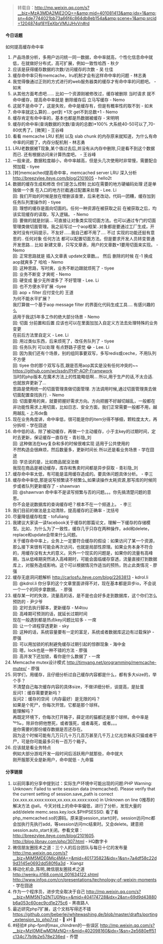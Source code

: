 > 转载自：<http://mp.weixin.qq.com/s?__biz=MzA3MDA2MjE2OQ==&amp;mid=401081413&amp;idx=1&amp;sn=4de7744021bb73a66f4c864db8eb154a&amp;scene=1&amp;srcid=1204874qf8YEeXbrVMUJHvVn#rd>

#### 今日话题

如何提高缓存命中率

1. 产品场景分析，多用户访问统一同一数据，命中率就高，个性化信息命中就低，在就做好分布式，高可扩展，例如一致性哈西 - 秋夕
2. 应该是获得缓存数据的次数/访问缓存的次数 - 吴 仕佳
3. 缓存命中率只有memcache，lru机制才会有这样命中率的问题 - 林志勇
4. 我觉得像通过正则的方式进行的web服务器类的缓存才有命中率的问题吧。 - 如末
5. 从其他方面考虑吧…… 比如一个资源刚被修改过，缓存被删除 当时请求 就不命中缓存，提高命中率就是 删除缓存后 立马写缓存 - Nemo
6. 这就不是命中了，这是失败，命中是缓存有，但是有概率性的取不到 - 如末
7. 命中率就这么算的... get到 +1次 get不到总数+1  - Nemo
8. 缓存肯定有命中率的，基本也都是热数据被缓存 - 宋明明
9. 缓存的命中率(查询数据的次数/查询的总数)*100%  大系统40-50可以了,70-80优秀了。[微笑] - 王谷峰
10. 看看 memcache LRU 机制 以及 slab chunk 的内存原来就知道，为什么有命中率的问题了，内存分配机制 - 林志勇
11. LRU老数据被T现象,某个值过去后,并没有从内存中删除,只是看不到这个数据而已.  还有根据访问来计算热度吧。 - 王谷峰
12. 一般来说，数据粒度越小，命中率越高，但是头几次使用时非常慢，需要配合预加载 - tiyee
13. [转]memcached提高命中率，memcached server LRU 深入分析 http://breezylee.iteye.com/blog/2101605 - hello2t
14. 数据的缓存生成和修改 你们是怎么控制 比如在需要的地方硬编码处理 还是单独做一个类 在入口的地方拦截通过配置来处理 - Lee. Li  
回: 我们开始的时候是放在增删该查里，后来老改动，代码一团糟，缓存加到任务队列里操作的 - tiyee  
回: 理想的缓存是面向切面的。任何一种资源在被获取之前 在被获取之后，均该实现缓存的读取，写入逻辑。 - Nemo  
回: 要做的就是封装... 可直接让对象类实现切面方法。也可以通过专门的切面管理类做切面管理。我之前写过一个aop框架..对象都是要通过工厂生成，开发时没有代码提示，不友好……我自己都不用了.... 不过 实现的功能还挺有意思的.. 任何对象 任何方法 都可以配置切面方法。但是要求开发人员转变普通开发思路... 比如 新建文章，只写文章表，用户的文章数+1要用切面来实现。  - Nemo  
回: 正常思路就是 插入文章表 update文章数。。 然后 删除的时候 在-1 换成aop就爽多了 哈哈 - Nemo  
回: 这种思路，写时爽，业务不断边跟就烦死了 - tiyee  
回: 业务不断变 才爽呢  - Nemo  
回:  硬变成 量少无所谓多了 不好管理 -  Lee. Li  
回:  也不方便水平扩展 -tiyee  
回:  aop + filter 应付变化的 王道  
为何不能水平扩展？  
我打算做一个基于aop message filter 的界面化代码生成工具.... 有感兴趣的么  
适用于我这5年多工作的绝大部分场景  - Nemo  
回: 切面 分前置和后置 应该也可以在里面加加入自定义方法去处理特殊的业务变更  
在前后方法里自定义 - Lee. Li  
回: 用过类似东西，后来烦死了，改任务队列了 - tiyee  
回: 任务队列 可以处理 有点野路子感觉 😂 - Lee. Li  
回: 因为我们还有个场景，别的组同事要双写，多写redis或ceche，不用队列不方便  
回: tiyee 你的那个双写与否,跟是否用aop其实是没有任何冲突的~~  
https://github.com/wclssdn/PHP-AOP-Framework  
当时的php版本,在魔术方法上的性能略低啊... 所以,用于生产的话,不太合适. 也就放弃更新了...  
思路是使用统一的切面管理类做切面管理. 方法调用时候,通过切面管理类去做切面配置查找执行. - Nemo  
回: 切面要用的爽，就要把握好需求方向。方向把握不好越切越乱，一般都在非功能性需求上用切面，比如日志、安全方面，我们正常需要一般都不用，越用越乱 - 上吊de鱼
15. 现在业务角度讲，命中率低，很可能是你的item分得不够细，颗粒度太大，再分拆呗 - 学在囧途
16. 命中低的话，除了被动缓存，再做一个主动缓存，小于主key的过期时间，定时去更新，保证缓存一直存在 - 青衫隐_刘  
回: 这种做法在key复杂和多的时候很难实现 适用于公共使用的  
不然构造会很麻烦，然后数量多，更新时间长 所以还是看业务场景 - 学在囧途  
回: 学总说的是，比如商品就没法做  
我现在商品是被动缓存，库存和售卖时间都是异步获取 - 青衫隐_刘  
17. 缓存命中率太低，有可能是滥用缓存造成的。要具体问题具体分析。 - 李三
18. 缓存命中率低,那是说写频繁读不频繁么,如果读操作太耗资源,那写库的时候同步或者队列更新缓存了 - shawnvan  
回: @shawnvan 命中率不是读写频繁与否的问题。。。你先搞清楚问题的意思。  
你不会是说数据库的查询缓存吧？根本不在一个频道上。 - 李三 
19. 我们目前的做法是主动清除，提高缓存的正确率 - 沈括号
20. 尽量降低缓存粒度 - tofuliang
21. 我建议大家读一读facebook关于缓存的那篇论文，理解一下缓存的存储模型。比如，为什么为了一致性，缓存几乎只存在两种操作，add和delete， replace和update会带来什么问题。  
关于缓存命中率上，业务上一定要符合缓存的假设：如果访问了某一个资源，那么接下来很有可能会再次访问，也就是局部性原理。如果业务本身不符合的，用缓存没有太大的意义。另外一个现实的问题是，如果你的流量有高峰期，当从低峰期突然进入高峰期时，可能会面临缓存穿透，流量直接打到数据库上，对服务造成影响。这个可以根据情况作适当的预热，防止此类情况 - 廖强
22. 缓存无底洞问题解析 http://carlosfu.iteye.com/blog/2263813 - kdrol.li  
回: @kdrol.li 你分享的这个文章里面讲得不对，现在基本都是异步io，不会说一个一个的同步拿数据。 - 廖强
23. 缓存某一时的失效，流量高的话，是不是也会好多走到数据库，这个你们怎么预防的  - 尹少爷  
回: 定时去执行脚本，更新缓存 - M4tou  
回: 高峰期可预测的话，就延长过期时间  
现在一般遇到都是热点key问题比较多 - 一席  
回: 让一个进程穿透更新  - sky  
回: 这种的话，系统容量要有一定的富足，系统或者数据库这边有过载保护 - 廖强  
回: 可以用加锁的机制避免缓存过期引起的惊群现象 - 海中金  
回: 嗯，lock也是一种不错的方法 - 廖强  
回: 高并发下还加锁，看你是什么数据了 - 一席 
24. Memcache mutex设计模式 http://timyang.net/programming/memcache-mutex/ - 廖强
25. 同学们，用缓存，且仔细分析过自己缓存内容都是什么，都有多大size的，举个手？  
不清楚自己每次缓存内容的具体size，不做详细分析，谈提高，是扯蛋  
反问1：缓存需要更新吗？  
反问2：缓存的空间（内存最好）是无限的吗？  
如果是个死尸，你每次开馆，它都是那个球样。  
能理解吗？  
再既定环境下，你每次打开箱子，薛定谔的猫都还是那个球样。命中率是¹º‰，除非你把他憋死，或者饿死，或者毒死，或者。。。  
是你需要的那份缓存数据是否还存在。  
因为这个时候可能有几万只几十万几百万甚至几千万上亿兆京秭亥只猫或者干尸，可是你可能最多只有一百万个箱子。
26. 应该就是看业务特点  
例如大部分游戏开发一段时间后活跃用户就那些，命中就大  
刚开服那天全是新用户，命中就低 - 九命猫

#### 分享链接

1. 以前同事的分享中提到过：实际生产环境中可能出现的问题:PHP Warning:  Unknown: Failed to write session data (memcached). Please verify that the current setting of session.save_path is correct (xx.xxx.xx.xxxx:xxxxx,xx.xxx.xx.xxxx:xxxx) in Unknown on line 0推荐的解决方法         @all。今天对线上的命中率偏低，进行了分析，发现大量的add/delete memc.sess.key.lock.$PHPSESSID.  看了看php_memcached.so的源码。原来是session_start()时，session访问mc都会加执行先执行add，等session访问mc结束时。又会delete。建意把session.auto_start关闭。参看文章：    http://breezylee.iteye.com/blog/2101605.    http://blog.libnav.com/php/307.html - HQ数字卡
2. 微信朋友圈技术之道：三个人的后台团队与每日十亿的发布量 http://mp.weixin.qq.com/s?__biz=MjM5MDE0Mjc4MA==&mid=401735823&idx=1&sn=7a4df58c22d9d3145e0692dd580f6a3d - Xiangz
3. 移动化机会_陈明_微信朋友圈技术之道 http://wenku.it168.com/d_001634122.shtml  
http://www.infoq.com/cn/presentations/technology-of-weixin-moments - 学在囧途
4. 作为一个程序员，进步完全取决于自己 http://mp.weixin.qq.com/s?__biz=MjM5NTg2NTU0Ng==&mid=404174728&idx=2&sn=69d9d43880b6a053c60cec9cd1e275c6 - 黑夜路人
5. 最近研究php7扩展，这个文档写得还不错   https://github.com/beberlei/whitewashing.de/blob/master/drafts/porting_extension_to_php7.rst - 🚌 xH 💨
6. #经验# php-fpm的max_chindren的一些误区 http://mp.weixin.qq.com/s?__biz=MzI0MjEwMDMzNQ==&mid=402098160&idx=1&sn=2e5680eff51c134c77b9b2e578e236ed - 乔楚
